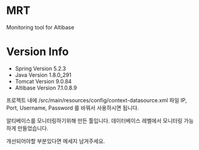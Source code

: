 # MRT
Monitoring tool for Altibase

# Version Info
- Spring Version 5.2.3
- Java Version 1.8.0_291
- Tomcat Version 9.0.84
- Altibase Version 7.1.0.8.9

프로젝트 내에 /src/main/resources/config/context-datasource.xml  파일
IP, Port, Username, Password 를 바꿔서 사용하시면 됩니다.


알티베이스를 모니터링하기위해 만든 툴입니다.
데이터베이스 레벨에서 모니터링 가능하게 만들었습니다.

개선되어야할 부분있다면 메세지 남겨주세요.

